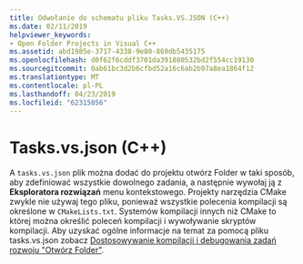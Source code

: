 ```yaml
---
title: Odwołanie do schematu pliku Tasks.VS.JSON (C++)
ms.date: 02/11/2019
helpviewer_keywords:
- Open Folder Projects in Visual C++
ms.assetid: abd1985e-3717-4338-9e80-869db5435175
ms.openlocfilehash: d0f62f6cddf3701da391880532bd2f554cc19130
ms.sourcegitcommit: 0ab61bc3d2b6cfbd52a16c6ab2b97a8ea1864f12
ms.translationtype: MT
ms.contentlocale: pl-PL
ms.lasthandoff: 04/23/2019
ms.locfileid: "62315056"
---
```

# <a name="tasksvsjson-c"></a>Tasks.vs.json (C++)

A `tasks.vs.json` plik można dodać do projektu otwórz Folder w taki sposób, aby zdefiniować wszystkie dowolnego zadania, a następnie wywołaj ją z **Eksploratora rozwiązań** menu kontekstowego. Projekty narzędzia CMake zwykle nie używaj tego pliku, ponieważ wszystkie polecenia kompilacji są określone w `CMakeLists.txt`. Systemów kompilacji innych niż CMake to której można określić poleceń kompilacji i wywoływanie skryptów kompilacji. Aby uzyskać ogólne informacje na temat za pomocą pliku tasks.vs.json zobacz [Dostosowywanie kompilacji i debugowania zadań rozwoju "Otwórz Folder"](/visualstudio/ide/customize-build-and-debug-tasks-in-visual-studio).

